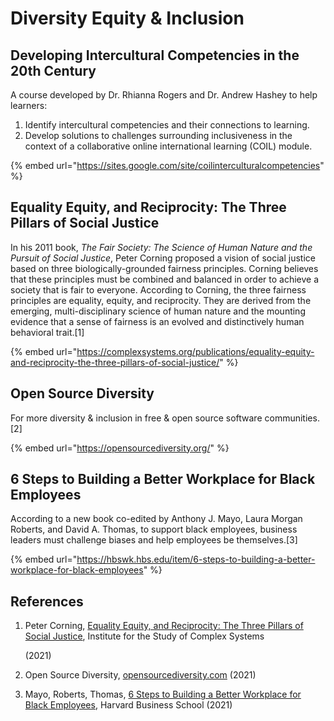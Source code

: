 # Diversity Equity & Inclusion

## Developing Intercultural Competencies in the 20th Century

A course developed by Dr. Rhianna Rogers and Dr. Andrew Hashey to help learners:

1. Identify intercultural competencies and their connections to learning.
2. Develop solutions to challenges surrounding inclusiveness in the context of a collaborative online international learning \(COIL\) module.

{% embed url="https://sites.google.com/site/coilinterculturalcompetencies" %}

## Equality Equity, and Reciprocity: The Three Pillars of Social Justice

In his 2011 book, _The Fair Society: The Science of Human Nature and the Pursuit of Social Justice_, Peter Corning proposed a vision of social justice based on three biologically-grounded fairness principles. Corning believes that these principles must be combined and balanced in order to achieve a society that is fair to everyone. According to Corning, the three fairness principles are equality, equity, and reciprocity.  They are derived from the emerging, multi-disciplinary science of human nature and the mounting evidence that a sense of fairness is an evolved and distinctively human behavioral trait.\[1\]

{% embed url="https://complexsystems.org/publications/equality-equity-and-reciprocity-the-three-pillars-of-social-justice/" %}

## Open Source Diversity

For more diversity & inclusion in free & open source software communities. \[2\]

{% embed url="https://opensourcediversity.org/" %}

## 6 Steps to Building a Better Workplace for Black Employees

According to a new book co-edited by Anthony J. Mayo, Laura Morgan Roberts, and David A. Thomas, to support black employees, business leaders must challenge biases and help employees be themselves.\[3\]

{% embed url="https://hbswk.hbs.edu/item/6-steps-to-building-a-better-workplace-for-black-employees" %}

## References

1. Peter Corning, [Equality Equity, and Reciprocity: The Three Pillars of Social Justice](https://complexsystems.org/publications/equality-equity-and-reciprocity-the-three-pillars-of-social-justice/), Institute for the Study of Complex Systems

    \(2021\)

2. Open Source Diversity, [opensourcediversity.com](https://opensourcediversity.org/) \(2021\)
3. Mayo, Roberts, Thomas, [6 Steps to Building a Better Workplace for Black Employees](https://hbswk.hbs.edu/item/6-steps-to-building-a-better-workplace-for-black-employees), Harvard Business School \(2021\)

